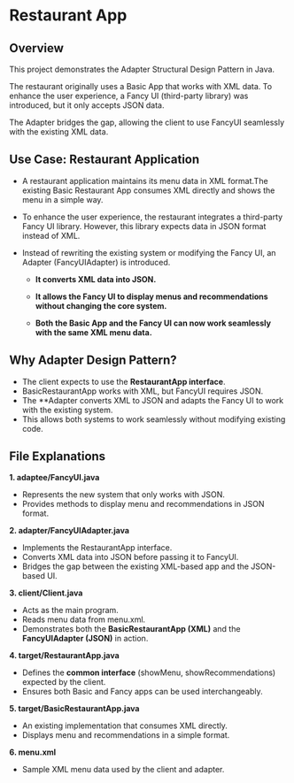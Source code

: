 # Restaurant App 

## Overview

This project demonstrates the Adapter Structural Design Pattern in Java.

The restaurant originally uses a Basic App that works with XML data. To enhance the user experience, a Fancy UI (third-party library) was introduced, but it only accepts JSON data.

The Adapter bridges the gap, allowing the client to use FancyUI seamlessly with the existing XML data.


## Use Case: Restaurant Application

* A restaurant application maintains its menu data in XML format.The existing Basic Restaurant App consumes XML directly and shows the menu in a simple way.

* To enhance the user experience, the restaurant integrates a third-party Fancy UI library. However, this library expects data in JSON format instead of XML.

* Instead of rewriting the existing system or modifying the Fancy UI, an Adapter (FancyUIAdapter) is introduced.

  * **It converts XML data into JSON.**

  * **It allows the Fancy UI to display menus and recommendations without changing the core system.**

  * **Both the Basic App and the Fancy UI can now work seamlessly with the same XML menu data.**


## Why Adapter Design Pattern?

* The client expects to use the **RestaurantApp interface**.
* BasicRestaurantApp works with XML, but FancyUI requires JSON.
* The **Adapter converts XML to JSON and adapts the Fancy UI to work with the existing system.
* This allows both systems to work seamlessly without modifying existing code.


## File Explanations

**1. adaptee/FancyUI.java**

* Represents the new system that only works with JSON.
* Provides methods to display menu and recommendations in JSON format.

**2. adapter/FancyUIAdapter.java**

* Implements the RestaurantApp interface.
* Converts XML data into JSON before passing it to FancyUI.
* Bridges the gap between the existing XML-based app and the JSON-based UI.

**3. client/Client.java**

* Acts as the main program.
* Reads menu data from menu.xml.
* Demonstrates both the **BasicRestaurantApp (XML)** and the **FancyUIAdapter (JSON)** in action.

**4. target/RestaurantApp.java**

* Defines the **common interface** (showMenu, showRecommendations) expected by the client.
* Ensures both Basic and Fancy apps can be used interchangeably.

**5. target/BasicRestaurantApp.java**

* An existing implementation that consumes XML directly.
* Displays menu and recommendations in a simple format.

**6. menu.xml**

* Sample XML menu data used by the client and adapter.

